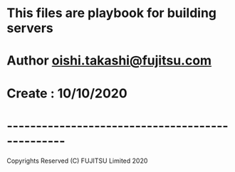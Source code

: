 # This files are playbook for building servers 
# 
#   Author oishi.takashi@fujitsu.com
#   Create : 10/10/2020
#
# ------------------------------------------------

Copyrights Reserved (C) FUJITSU Limited 2020



